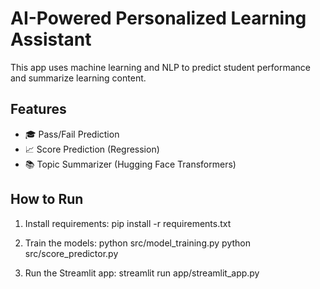# AI-Powered Personalized Learning Assistant

This app uses machine learning and NLP to predict student performance and summarize learning content.

## Features
- 🎓 Pass/Fail Prediction
- 📈 Score Prediction (Regression)
- 📚 Topic Summarizer (Hugging Face Transformers)

## How to Run

1. Install requirements:
    pip install -r requirements.txt

2. Train the models:
    python src/model_training.py
    python src/score_predictor.py

3. Run the Streamlit app:
    streamlit run app/streamlit_app.py